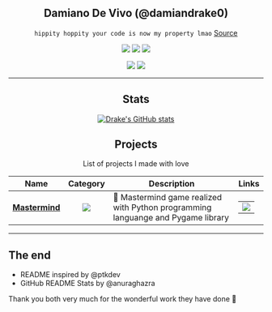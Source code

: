 <div align="center">

## Damiano De Vivo (@damiandrake0)

`hippity hoppity your code is now my property lmao` [Source](https://www.youtube.com/watch?v=tdhGiWqS-y4)

[![](https://img.shields.io/badge/OS-btw%20i%20use%20arch-informational?style=flat&logo=linux&logoColor=white&color=AC4142)](https://archlinux.org)
[![](https://img.shields.io/badge/Code-Python-informational?style=flat&logo=python&logoColor=white&color=AC4142)](https://python.org)
[![](https://img.shields.io/badge/Editor-VSCode-informational?style=flat&logo=visual-studio-code&logoColor=white&color=AC4142)](https://code.visualstudio.com/)

[![](https://img.shields.io/badge/-Instagram-informational?style=for-the-badge&logo=instagram&logoColor=white&color=C13584)](https://www.instagram.com/damiano_devivo)
[![](https://img.shields.io/badge/-Telegram-informational?style=for-the-badge&logo=telegram&logoColor=white&color=0088cc)](https://t.me/Damian_Drake)

<hr>

## Stats

[![Drake's GitHub stats](https://github-readme-stats.vercel.app/api?username=damiandrake0)](https://github.com/anuraghazra/github-readme-stats)

## Projects

List of projects I made with love

| Name | Category | Description | Links |
| --- | :---: | --- | --- |
| <a href="https://github.com/damiandrake0/Mastermind-game-Python"><b>Mastermind</b></a> | [![](https://img.shields.io/badge/💻-%20School-informational?style=flat&logoColor=white&color=yellow)]() | 🧠 Mastermind game realized with Python programming languange and Pygame library | <table><tr><td> [![](https://img.shields.io/badge/--informational?style=flat&logo=github&logoColor=black&color=white)](https://github.com/damiandrake0/Mastermind-game-Python) </td></tr></table> |

<hr>
</div>

## The end

- README inspired by @ptkdev
- GitHub README Stats by @anuraghazra

Thank you both very much for the wonderful work they have done 🙏
